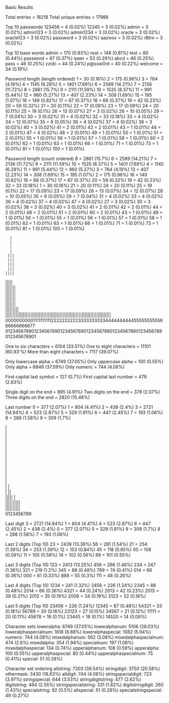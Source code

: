 Basic Results

Total entries = 18218
Total unique entries = 17988

Top 10 passwords
123456 = 4 (0.02%)
12345 = 3 (0.02%)
admin = 3 (0.02%)
admin123 = 3 (0.02%)
admin1234 = 3 (0.02%)
oracle = 3 (0.02%)
oracle123 = 3 (0.02%)
password = 3 (0.02%)
qazwsx = 3 (0.02%)
rBtrn = 3 (0.02%)

Top 10 base words
admin = 170 (0.93%)
root = 148 (0.81%)
test = 80 (0.44%)
password = 67 (0.37%)
qwer = 53 (0.29%)
abcd = 46 (0.25%)
pass = 46 (0.25%)
zzidc = 44 (0.24%)
p@ssw0rd = 40 (0.22%)
welcome = 34 (0.19%)

Password length (length ordered)
1 = 30 (0.16%)
2 = 175 (0.96%)
3 = 764 (4.19%)
4 = 1145 (6.28%)
5 = 1401 (7.69%)
6 = 2589 (14.21%)
7 = 2136 (11.72%)
8 = 2861 (15.7%)
9 = 2111 (11.59%)
10 = 1525 (8.37%)
11 = 991 (5.44%)
12 = 960 (5.27%)
13 = 407 (2.23%)
14 = 308 (1.69%)
15 = 195 (1.07%)
16 = 149 (0.82%)
17 = 67 (0.37%)
18 = 68 (0.37%)
19 = 42 (0.23%)
20 = 59 (0.32%)
21 = 20 (0.11%)
22 = 17 (0.09%)
23 = 17 (0.09%)
24 = 20 (0.11%)
25 = 19 (0.1%)
26 = 13 (0.07%)
27 = 3 (0.02%)
28 = 10 (0.05%)
29 = 7 (0.04%)
30 = 3 (0.02%)
31 = 4 (0.02%)
32 = 33 (0.18%)
33 = 4 (0.02%)
34 = 12 (0.07%)
35 = 9 (0.05%)
36 = 4 (0.02%)
37 = 4 (0.02%)
38 = 3 (0.02%)
40 = 3 (0.02%)
41 = 2 (0.01%)
42 = 2 (0.01%)
43 = 1 (0.01%)
44 = 2 (0.01%)
47 = 4 (0.02%)
48 = 2 (0.01%)
49 = 1 (0.01%)
50 = 1 (0.01%)
51 = 2 (0.01%)
55 = 1 (0.01%)
56 = 1 (0.01%)
57 = 1 (0.01%)
58 = 1 (0.01%)
60 = 2 (0.01%)
62 = 1 (0.01%)
63 = 1 (0.01%)
66 = 1 (0.01%)
71 = 1 (0.01%)
73 = 1 (0.01%)
81 = 1 (0.01%)
100 = 1 (0.01%)

Password length (count ordered)
8 = 2861 (15.7%)
6 = 2589 (14.21%)
7 = 2136 (11.72%)
9 = 2111 (11.59%)
10 = 1525 (8.37%)
5 = 1401 (7.69%)
4 = 1145 (6.28%)
11 = 991 (5.44%)
12 = 960 (5.27%)
3 = 764 (4.19%)
13 = 407 (2.23%)
14 = 308 (1.69%)
15 = 195 (1.07%)
2 = 175 (0.96%)
16 = 149 (0.82%)
18 = 68 (0.37%)
17 = 67 (0.37%)
20 = 59 (0.32%)
19 = 42 (0.23%)
32 = 33 (0.18%)
1 = 30 (0.16%)
21 = 20 (0.11%)
24 = 20 (0.11%)
25 = 19 (0.1%)
22 = 17 (0.09%)
23 = 17 (0.09%)
26 = 13 (0.07%)
34 = 12 (0.07%)
28 = 10 (0.05%)
35 = 9 (0.05%)
29 = 7 (0.04%)
31 = 4 (0.02%)
33 = 4 (0.02%)
36 = 4 (0.02%)
37 = 4 (0.02%)
47 = 4 (0.02%)
27 = 3 (0.02%)
30 = 3 (0.02%)
38 = 3 (0.02%)
40 = 3 (0.02%)
41 = 2 (0.01%)
42 = 2 (0.01%)
44 = 2 (0.01%)
48 = 2 (0.01%)
51 = 2 (0.01%)
60 = 2 (0.01%)
43 = 1 (0.01%)
49 = 1 (0.01%)
50 = 1 (0.01%)
55 = 1 (0.01%)
56 = 1 (0.01%)
57 = 1 (0.01%)
58 = 1 (0.01%)
62 = 1 (0.01%)
63 = 1 (0.01%)
66 = 1 (0.01%)
71 = 1 (0.01%)
73 = 1 (0.01%)
81 = 1 (0.01%)
100 = 1 (0.01%)

      |                                                                 
      |                                                                 
      |                                                                 
      |                                                                 
     |||                                                                
     |||                                                                
     |||                                                                
     |||                                                                
    ||||                                                                
   |||||                                                                
   |||||||                                                              
   |||||||                                                              
   |||||||                                                              
   |||||||                                                              
   |||||||||                                                            
||||||||||||||||||||||||||||||||||||||||||||||||||||||||||||||||||||||||
000000000011111111112222222222333333333344444444445555555555666666666677
012345678901234567890123456789012345678901234567890123456789012345678901

One to six characters = 6104 (33.51%)
One to eight characters = 11101 (60.93'%)
More than eight characters = 7117 (39.07%)

Only lowercase alpha = 6749 (37.05%)
Only uppercase alpha = 100 (0.55%)
Only alpha = 6849 (37.59%)
Only numeric = 744 (4.08%)

First capital last symbol = 127 (0.7%)
First capital last number = 479 (2.63%)

Single digit on the end = 895 (4.91%)
Two digits on the end = 378 (2.07%)
Three digits on the end = 2820 (15.48%)

Last number
0 = 377 (2.07%)
1 = 804 (4.41%)
2 = 438 (2.4%)
3 = 2721 (14.94%)
4 = 523 (2.87%)
5 = 329 (1.81%)
6 = 447 (2.45%)
7 = 193 (1.06%)
8 = 288 (1.58%)
9 = 309 (1.7%)

   |                                                                    
   |                                                                    
   |                                                                    
   |                                                                    
   |                                                                    
   |                                                                    
   |                                                                    
   |                                                                    
   |                                                                    
   |                                                                    
   |                                                                    
 | |                                                                    
 | ||                                                                   
||||| |                                                                 
||||||||||                                                              
||||||||||                                                              
0123456789

Last digit
3 = 2721 (14.94%)
1 = 804 (4.41%)
4 = 523 (2.87%)
6 = 447 (2.45%)
2 = 438 (2.4%)
0 = 377 (2.07%)
5 = 329 (1.81%)
9 = 309 (1.7%)
8 = 288 (1.58%)
7 = 193 (1.06%)

Last 2 digits (Top 10)
23 = 2439 (13.39%)
56 = 281 (1.54%)
21 = 254 (1.39%)
34 = 253 (1.39%)
12 = 153 (0.84%)
45 = 118 (0.65%)
00 = 108 (0.59%)
11 = 105 (0.58%)
14 = 102 (0.56%)
89 = 101 (0.55%)

Last 3 digits (Top 10)
123 = 2413 (13.25%)
456 = 266 (1.46%)
234 = 247 (1.36%)
321 = 219 (1.2%)
345 = 88 (0.48%)
789 = 74 (0.41%)
014 = 66 (0.36%)
000 = 61 (0.33%)
888 = 55 (0.3%)
111 = 48 (0.26%)

Last 4 digits (Top 10)
1234 = 241 (1.32%)
3456 = 226 (1.24%)
2345 = 88 (0.48%)
2014 = 66 (0.36%)
4321 = 44 (0.24%)
2013 = 42 (0.23%)
2015 = 39 (0.21%)
2012 = 35 (0.19%)
2008 = 34 (0.19%)
3123 = 32 (0.18%)

Last 5 digits (Top 10)
23456 = 226 (1.24%)
12345 = 87 (0.48%)
54321 = 33 (0.18%)
56789 = 30 (0.16%)
23123 = 27 (0.15%)
34567 = 21 (0.12%)
11111 = 20 (0.11%)
45678 = 18 (0.1%)
23445 = 18 (0.1%)
14520 = 14 (0.08%)

Character sets
loweralpha: 6749 (37.05%)
loweralphanum: 5106 (28.03%)
loweralphaspecialnum: 1618 (8.88%)
loweralphaspecial: 1082 (5.94%)
numeric: 744 (4.08%)
mixedalphanum: 562 (3.08%)
mixedalphaspecialnum: 474 (2.6%)
mixedalpha: 354 (1.94%)
specialnum: 197 (1.08%)
mixedalphaspecial: 134 (0.74%)
upperalphanum: 108 (0.59%)
upperalpha: 100 (0.55%)
upperalphaspecial: 80 (0.44%)
upperalphaspecialnum: 75 (0.41%)
special: 51 (0.28%)

Character set ordering
allstring: 7203 (39.54%)
stringdigit: 3750 (20.58%)
othermask: 3430 (18.83%)
alldigit: 744 (4.08%)
stringspecialdigit: 723 (3.97%)
stringspecial: 644 (3.53%)
stringdigitstring: 477 (2.62%)
digitstring: 464 (2.55%)
stringspecialstring: 331 (1.82%)
digitstringdigit: 260 (1.43%)
specialstring: 92 (0.5%)
allspecial: 51 (0.28%)
specialstringspecial: 49 (0.27%)


